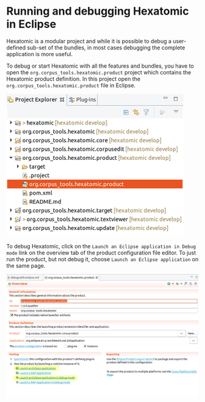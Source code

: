 # Running and debugging Hexatomic in Eclipse

Hexatomic is a modular project and while it is possible to debug a user-defined sub-set of the bundles,
in most cases debugging the complete application is more useful.

To debug or start Hexatomic with all the features and bundles, you have to open the  `org.corpus_tools.hexatomic.product` project which contains the Hexatomic product definition.
In this project open the `org.corpus_tools.hexatomic.product` file in Eclipse.

![Location of the product definition file in the Project Explorer](./product-file-location.png)

To debug Hexatomic, click on the `Launch an Eclipse application in Debug mode` link on the overview tab of the product configuration file editor.
To just run the product, but not debug it, choose `Launch an Eclipse application` on the same page.

![Product configuration file editor with launch links](./product-launch.png)



